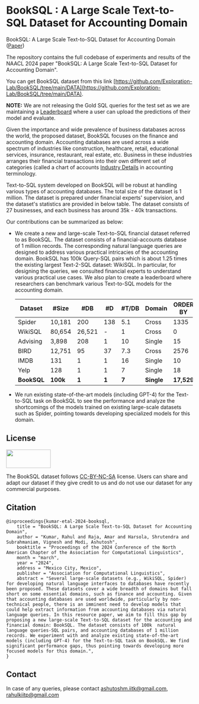 # BookSQL : A Large Scale Text-to-SQL Dataset for Accounting Domain
BookSQL: A Large Scale Text-to-SQL Dataset for Accounting Domain ([Paper](https://arxiv.org/abs/2406.07860))

The repository contains the full codebase of experiments and results of the NAACL 2024 paper "BookSQL: A Large Scale Text-to-SQL Dataset for Accounting Domain". 

You can get BookSQL dataset from this link [https://github.com/Exploration-Lab/BookSQL/tree/main/DATA](https://github.com/Exploration-Lab/BookSQL/tree/main/DATA).


**NOTE:** We are not releasing the Gold SQL queries for the test set as we are maintaining a [Leaderboard](https://huggingface.co/spaces/Exploration-Lab/BookSQL-Leaderboard) where a user can upload the predictions of their model and evaluate. 


Given the importance and wide prevalence of business databases across the world, the proposed dataset, BookSQL focuses on the finance and accounting domain. 
Accounting databases are used across a wide spectrum of industries like construction, healthcare, retail, educational services, insurance, restaurant, real estate, etc. Business in these industries arranges their financial transactions into their own different set of categories (called a chart of accounts [Industry Details](https://www.investopedia.com/terms/c/chart-accounts.asp) in accounting terminology. 

Text-to-SQL system developed on BookSQL will be robust at handling various types of accounting databases. The total size of the dataset is 1 million. The dataset is prepared under financial experts' supervision, and the dataset's statistics are provided in below table. The dataset consists of 27 businesses, and each business has around 35k - 40k transactions.

Our contributions can be summarized as below:
* We create a new and large-scale Text-to-SQL financial dataset referred to as BookSQL. The dataset consists of a financial-accounts database of 1 million records. The corresponding natural language queries are designed to address various practical intricacies of the accounting domain. BookSQL has 100k Query-SQL pairs which is about 1.25 times the existing largest Text-2-SQL dataset: WikiSQL. In particular, for designing the queries, we consulted financial experts to understand various practical use cases. We also plan to create a leaderboard where researchers can benchmark various Text-to-SQL models for the accounting domain. 

    **Dataset** | **\#Size** | **#DB** | **#D** | **#T/DB** | **Domain** | **ORDER BY** | **GROUP BY** | **NESTED**
    |------|-----|-----|-----|-----|-----|-----|-----|-----|
    Spider | 10,181 | 200 | 138 | 5.1 | Cross | 1335 | 1491 | 844
    WikiSQL | 80,654 | 26,521 | - | 1 | Cross | 0 | 0 | 0 
    Advising | 3,898 | 208 | 1 | 10 | Single  | 15 | 9 | 22
    BIRD | 12,751 | 95 | 37 | 7.3 | Cross | 2576 | 881 | 0 
    IMDB | 131 | 1 | 1 | 16 | Single  | 10 | 6 | 1
    Yelp | 128 | 1 | 1 | 7 | Single  | 18 | 21 | 0
    **BookSQL** | **100k** | **1** | **1** | **7** | **Single** | **17,529** | **11,508** | **4,456**


* We run existing state-of-the-art models (including GPT-4) for the Text-to-SQL task on BookSQL  to see the performance and analyze the shortcomings of the models trained on existing large-scale datasets such as Spider, pointing towards developing specialized models for this domain.

## License

<a href="https://creativecommons.org/licenses/by-nc-sa/4.0/"><img src="https://mirrors.creativecommons.org/presskit/buttons/88x31/png/by-nc-sa.png" width="120" height="50"></a>

The BookSQL dataset follows [CC-BY-NC-SA](https://creativecommons.org/licenses/by-nc-sa/4.0/deed.en) license. Users can share and adapt our dataset if they give credit to us and do not use our dataset for any commercial purposes.

## Citation

```
@inproceedings{kumar-etal-2024-booksql,
    title = "BookSQL: A Large Scale Text-to-SQL Dataset for Accounting Domain",
    author = "Kumar, Rahul and Raja, Amar and Harsola, Shrutendra and Subrahmaniam, Vignesh and Modi, Ashutosh",
    booktitle = "Proceedings of the 2024 Conference of the North American Chapter of the Association for Computational Linguistics",
    month = "march",
    year = "2024",
    address = "Mexico City, Mexico",
    publisher = "Association for Computational Linguistics",
    abstract = "Several large-scale datasets (e.g., WikiSQL, Spider) for developing natural language interfaces to databases have recently been proposed. These datasets cover a wide breadth of domains but fall short on some essential domains, such as finance and accounting. Given that accounting databases are used worldwide, particularly by non-technical people, there is an imminent need to develop models that could help extract information from accounting databases via natural language queries. In this resource paper, we aim to fill this gap by proposing a new large-scale Text-to-SQL dataset for the accounting and financial domain: BookSQL. The dataset consists of 100k  natural language queries-SQL pairs, and accounting databases of 1 million records. We experiment with and analyze existing state-of-the-art models (including GPT-4) for the Text-to-SQL task on BookSQL. We find significant performance gaps, thus pointing towards developing more focused models for this domain.",
}
```

## Contact

In case of any queries, please contact <ashutoshm.iitk@gmail.com>, <rahulkiitp@gmail.com>
